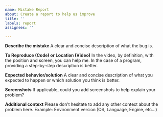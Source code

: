 ```yaml
---
name: Mistake Report
about: Create a report to help us improve
title: ''
labels: report
assignees: ''

---
```


**Describe the mistake**
A clear and concise description of what the bug is.

**To Reproduce (Code) or Location (Video)**
In the video, by definition, with the position and screen, you can help me. In the case of a program, providing a step-by-step description is better.

**Expected behavior/solution**
A clear and concise description of what you expected to happen or which solution you think is better.

**Screenshots**
If applicable, could you add screenshots to help explain your problem?

**Additional context**
Please don't hesitate to add any other context about the problem here. Example: Environment version (OS, Language, Engine, etc...)
